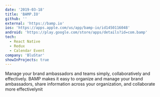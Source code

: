 ```yaml
---
date: '2019-03-18'
title: 'BAMP.IO'
github: ''
external: 'https://bamp.io'
ios: 'https://apps.apple.com/us/app/bamp-io/id1450116048'
android: 'https://play.google.com/store/apps/details?id=com.bamp'
tech:
  - React Native
  - Redux
  - Calendar Event
company: 'BluStar'
showInProjects: true
---
```


Manage your brand ambassadors and teams simply, collaboratively and effectively.
BAMP makes it easy to organize and manage your brand ambassadors, share information across your organization, and collaborate more effectivelynit